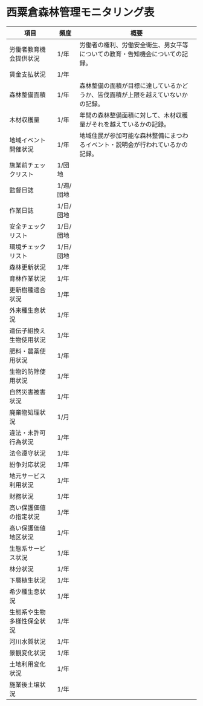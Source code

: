 # 西粟倉森林管理モニタリング表

|  項目  |  頻度  |  概要  |
| ---- | ---- | ---- |
|  労働者教育機会提供状況  |  1/年  |  労働者の権利、労働安全衛生、男女平等についての教育・告知機会についての記録。  |
|  賃金支払状況  |  1/年  |    |
|  森林整備面積  |  1/年  |  森林整備の面積が目標に達しているかどうか、皆伐面積が上限を越えていないかの記録。  |
|  木材収穫量  |  1/年  |  年間の森林整備面積に対して、木材収穫量がそれを越えているかの記録。  |
|  地域イベント開催状況  |  1/年  |  地域住民が参加可能な森林整備にまつわるイベント・説明会が行われているかの記録。  |
|  施業前チェックリスト  |  1/団地  |    |
|  監督日誌  |  1/週/団地  |    |
|  作業日誌  |  1/日/団地  |    |
|  安全チェックリスト  |  1/日/団地  |    |
|  環境チェックリスト  |  1/日/団地  |    |
|  森林更新状況  |  1/年  |    |
|  育林作業状況  |  1/年  |    |
|  更新樹種適合状況  |  1/年  |    |
|  外来種生息状況  |  1/年  |    |
|  遺伝子組換え生物使用状況  |  1/年  |    |
|  肥料・農薬使用状況  |  1/年  |    |
|  生物的防除使用状況  |  1/年  |    |
|  自然災害被害状況  |  1/年  |    |
|  廃棄物処理状況  |  1/月  |    |
|  違法・未許可行為状況  |  1/年  |    |
|  法令遵守状況  |  1/年  |    |
|  紛争対応状況  |  1/年  |    |
|  地元サービス利用状況  |  1/年  |    |
|  財務状況  |  1/年  |    |
|  高い保護価値の指定状況  |  1/年  |    |
|  高い保護価値地区状況  |  1/年  |    |
|  生態系サービス状況  |  1/年  |    |
|  林分状況  |  1/年  |    |
|  下層植生状況  |  1/年  |    |
|  希少種生息状況  |  1/年  |    |
|  生態系や生物多様性保全状況  |  1/年  |    |
|  河川水質状況  |  1/年  |    |
|  景観変化状況  |  1/年  |    |
|  土地利用変化状況  |  1/年  |    |
|  施業後土壌状況  |  1/年  |    |

